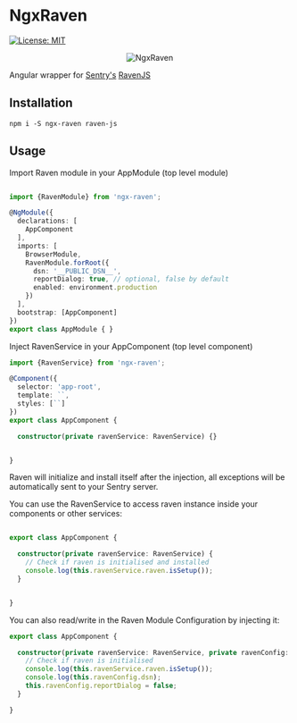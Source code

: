 


# NgxRaven
[![License: MIT](https://img.shields.io/badge/License-MIT-brightgreen.svg)](https://opensource.org/licenses/MIT)

<p align="center">
  <img src="http://i.imgur.com/5bd2J61.png" alt="NgxRaven"/>
</p>

Angular wrapper for [Sentry's](https://sentry.io/)  [RavenJS](https://github.com/getsentry/raven-js)


## Installation

`npm i -S ngx-raven raven-js`

## Usage

Import Raven module in your AppModule (top level module)

```typescript

import {RavenModule} from 'ngx-raven';

@NgModule({
  declarations: [
    AppComponent
  ],
  imports: [
    BrowserModule,
    RavenModule.forRoot({
      dsn: '__PUBLIC_DSN__',
      reportDialog: true, // optional, false by default
      enabled: environment.production
    })
  ],
  bootstrap: [AppComponent]
})
export class AppModule { }

```

Inject RavenService in your AppComponent (top level component) 

```typescript
import {RavenService} from 'ngx-raven';

@Component({
  selector: 'app-root',
  template: ``,
  styles: [``]
})
export class AppComponent {

  constructor(private ravenService: RavenService) {}


}

```

Raven will initialize and install itself after the injection, all exceptions will be automatically sent to your Sentry server.

You can use the RavenService to access raven instance inside your components or other services:


```typescript

export class AppComponent {

  constructor(private ravenService: RavenService) {
    // Check if raven is initialised and installed
    console.log(this.ravenService.raven.isSetup());
  }


}
```

You can also read/write in the Raven Module Configuration by injecting it:


```typescript
export class AppComponent {

  constructor(private ravenService: RavenService, private ravenConfig: RavenConfig) {
    // Check if raven is initialised
    console.log(this.ravenService.raven.isSetup());
    console.log(this.ravenConfig.dsn);
    this.ravenConfig.reportDialog = false;
  }

}
```


